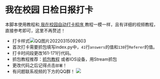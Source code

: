 # 我在校园 日检日报打卡

本脚本使用教程和[ 我在校园自动打卡程序 ](https://github.com/bean661/WoZaiXiaoYuanPuncher)教程一模一样，且有详细的视频教程，直接参考即可，这里不再赘述！

- 打卡样式![QQ图片20220315092603](https://gitee.com/Bean6560/images/raw/master/typora/QQ%E5%9B%BE%E7%89%8720220315092603.jpg)
- 首次打卡需要抓包填写index.py中，`41`行`answers`的值和`138`行`Referer`的值。
- 打卡时间段更改161-171行代码。
- 抓包教程推荐：[抓包教程](https://gitee.com/dominic548/autocheck#一fiddler-抓包工具) 或者IOS设备，用Stream抓包
- 更改代码之后记得点击`部署`！
- 有问题联系视频的下方的QQ群！ 
![](https://gitee.com/Bean6560/images/raw/master/typora/QQ%E5%9B%BE%E7%89%8720220417221246.jpg)
